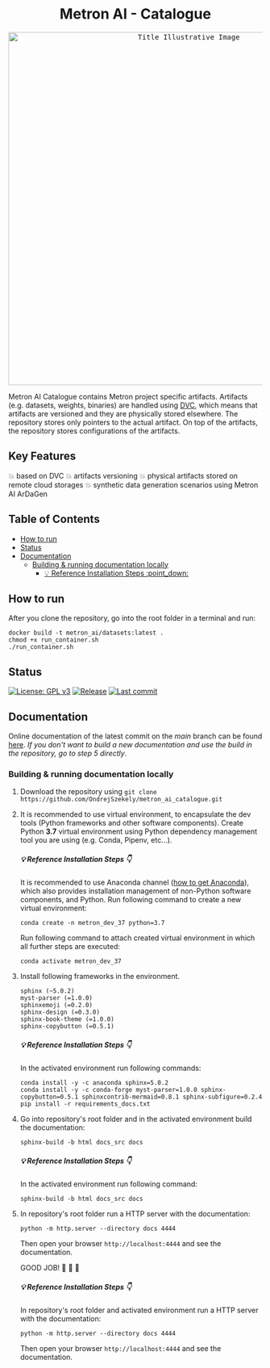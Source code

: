 <h1 align="center">Metron AI - Catalogue</h1>

<p align="center">
  <kbd><img src="docs_src/imgs/title_img.jpg" alt="Title Illustrative Image" width="700"></kbd>
</p>

Metron AI Catalogue contains Metron project specific artifacts. Artifacts (e.g. datasets, weights, binaries) are
handled using [DVC](https://dvc.org/), which means that artifacts are versioned and they are physically stored
elsewhere. The repository stores only pointers to the actual artifact. On top of the artifacts, the repository stores
configurations of the artifacts.

## Key Features <!-- omit in toc -->

:boom: based on DVC
:boom: artifacts versioning
:boom: physical artifacts stored on remote cloud storages
:boom: synthetic data generation scenarios using Metron AI ArDaGen

## Table of Contents <!-- omit in toc -->

- [How to run](#how-to-run)
- [Status](#status)
- [Documentation](#documentation)
  - [Building \& running documentation locally](#building--running-documentation-locally)
      - [:bulb: Reference Installation Steps :point\_down:  ](#bulb-reference-installation-steps-point_down--)

## How to run

After you clone the repository, go into the root folder in a terminal and run:

```shell
docker build -t metron_ai/datasets:latest .
chmod +x run_container.sh
./run_container.sh
```

## Status

[![License: GPL v3](https://img.shields.io/github/license/ondrejszekely/metron_ai_catalogue)](https://www.gnu.org/licenses/gpl-3.0) [![Release](https://img.shields.io/github/v/release/ondrejszekely/metron_ai_catalogue)](https://github.com/OndrejSzekely/metron_ai_catalogue/releases) [![Last commit](https://img.shields.io/github/last-commit/ondrejszekely/metron_ai_catalogue/develop)](https://github.com/OndrejSzekely/metron_ai_catalogue/compare/main...develop) <!-- markdownlint-disable MD013 -->

## Documentation

Online documentation of the latest commit on the *main* branch can be found [here](https://ondrejszekely.github.io/metron_ai_catalogue). <!-- markdownlint-disable MD009 -->
*If you don't want to build a new documentation and use the build in the repository, go to step 5 directly*.

### Building & running documentation locally

1. Download the repository using `git clone https://github.com/OndrejSzekely/metron_ai_catalogue.git`
2. It is recommended to use virtual environment, to encapsulate the dev tools (Python frameworks and other
   software components). Create Python **3.7** virtual environment using Python dependency management tool you are using
   (e.g. Conda, Pipenv, etc...).

    ##### :bulb: Reference Installation Steps :point_down: <!-- omit in toc --> <!-- markdownlint-disable MD001 MD023-->

    It is recommended to use Anaconda channel ([how to get Anaconda](https://www.anaconda.com/products/individual)),
    which also provides installation management of non-Python software components, and Python. Run following
    command to create a new virtual environment:

    ```shell
    conda create -n metron_dev_37 python=3.7
    ```

    Run following command to attach created virtual environment in which all further steps are executed:

    ```shell
    conda activate metron_dev_37
    ```

3. Install following frameworks in the environment.

    ```text
    sphinx (~5.0.2)
    myst-parser (=1.0.0)
    sphinxemoji (=0.2.0)
    sphinx-design (=0.3.0)
    sphinx-book-theme (=1.0.0)
    sphinx-copybutton (=0.5.1)
    ```

    ##### :bulb: Reference Installation Steps :point_down: <!-- omit in toc -->

    In the activated environment run following commands:
  
    ```shell
    conda install -y -c anaconda sphinx=5.0.2
    conda install -y -c conda-forge myst-parser=1.0.0 sphinx-copybutton=0.5.1 sphinxcontrib-mermaid=0.8.1 sphinx-subfigure=0.2.4
    pip install -r requirements_docs.txt
    ```

4. Go into repository's root folder and in the activated environment build the documentation:
   
   ```shell
   sphinx-build -b html docs_src docs
   ```

   ##### :bulb: Reference Installation Steps :point_down: <!-- omit in toc --> <!-- markdownlint-disable MD024 -->

   In the activated environment run following command:
  
   ```shell
   sphinx-build -b html docs_src docs
   ```

5. In repository's root folder run a HTTP server with the documentation:

   ```shell
   python -m http.server --directory docs 4444
   ```

   Then open your browser `http://localhost:4444` and see the documentation.

   GOOD JOB! :raised_hands: :rocket: :dizzy:

   ##### :bulb: Reference Installation Steps :point_down: <!-- omit in toc -->

   In repository's root folder and activated environment run a HTTP server with the documentation:

   ```shell
   python -m http.server --directory docs 4444
   ```

   Then open your browser `http://localhost:4444` and see the documentation.
